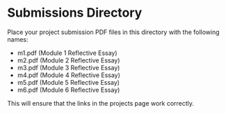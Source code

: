 # Submissions Directory

Place your project submission PDF files in this directory with the following names:
- m1.pdf (Module 1 Reflective Essay)
- m2.pdf (Module 2 Reflective Essay)
- m3.pdf (Module 3 Reflective Essay)
- m4.pdf (Module 4 Reflective Essay)
- m5.pdf (Module 5 Reflective Essay)
- m6.pdf (Module 6 Reflective Essay)

This will ensure that the links in the projects page work correctly. 